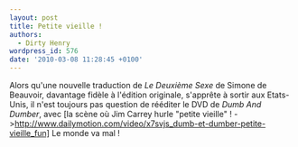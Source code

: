 ```yaml
---
layout: post
title: Petite vieille !
authors:
  - Dirty Henry
wordpress_id: 576
date: '2010-03-08 11:28:45 +0100'
---
```

Alors qu'une nouvelle traduction de *Le Deuxième Sexe* de Simone de Beauvoir, davantage fidèle à l'édition originale, s'apprête à sortir aux Etats-Unis, il n'est toujours pas question de rééditer le DVD de *Dumb And Dumber*, avec [la scène où Jim Carrey hurle "petite vieille" ! ->http://www.dailymotion.com/video/x7svjs_dumb-et-dumber-petite-vieille_fun] Le monde va mal !
